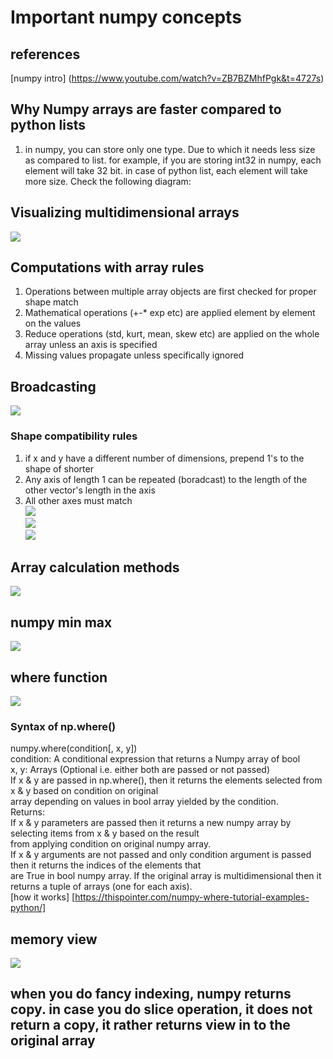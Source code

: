 # Important numpy concepts

## references
[numpy intro] (https://www.youtube.com/watch?v=ZB7BZMhfPgk&t=4727s)

## Why Numpy arrays are faster compared to python lists
1. in numpy, you can store only one type. Due to which it needs less size as compared to list. for example,
if you are storing int32 in numpy, each element will take 32 bit. in case of python list, each element will take more size.
Check the following diagram:

## Visualizing multidimensional arrays
![](images/numpy_multi_dim_array.PNG)

## Computations with array rules
1. Operations between multiple array objects are first checked for proper shape match
2. Mathematical operations (+-* exp etc) are applied element by element on the values
3. Reduce operations (std, kurt, mean, skew etc) are applied on the whole array unless an axis is specified
4. Missing values propagate unless specifically ignored

## Broadcasting
![](images/numpy_array_broadcasting.PNG)  
### Shape compatibility rules
1. if x and y have a different number of dimensions, prepend 1's to the shape of shorter
2. Any axis of length 1 can be repeated (boradcast) to the length of the other vector's length in the axis
3. All other axes must match  
![](images/broadcasting_example1.PNG)  
![](images/broadcasting_example2.PNG)  
![](images/broadcasting_example3.PNG)  



## Array calculation methods
![](images/array_calc_methods.PNG)

## numpy min max 
![](images/numpy_min_max.PNG)

## where function
![](images/where.PNG)

### Syntax of np.where()  
numpy.where(condition[, x, y])  
condition: A conditional expression that returns a Numpy array of bool  
x, y: Arrays (Optional i.e. either both are passed or not passed)  
If x & y are passed in np.where(), then it returns the elements selected from x & y based on condition on original    
array depending on values in bool array yielded by the condition.  
Returns:  
If x & y parameters are passed then it returns a new numpy array by selecting items from x & y based on the result  
from applying condition on original numpy array.  
If x & y arguments are not passed and only condition argument is passed then it returns the indices of the elements that  
are True in bool numpy array. If the original array is multidimensional then it returns a tuple of arrays (one for each axis).  
[how it works] [https://thispointer.com/numpy-where-tutorial-examples-python/]

## memory view
![](images/memory_view.PNG)

## when you do fancy indexing, numpy returns copy. in case you do slice operation, it does not return a copy, it rather returns view in to the original array

```python

```

